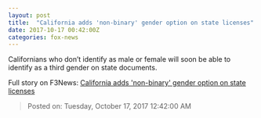 ```yaml
---
layout: post
title:  "California adds 'non-binary' gender option on state licenses"
date: 2017-10-17 00:42:00Z
categories: fox-news
---
```


Californians who don’t identify as male or female will soon be able to identify as a third gender on state documents.


Full story on F3News: [California adds 'non-binary' gender option on state licenses](http://www.f3nws.com/n/HyAkyD)

> Posted on: Tuesday, October 17, 2017 12:42:00 AM
